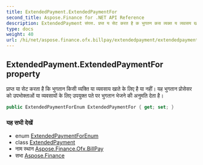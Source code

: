 ```yaml
---
title: ExtendedPayment.ExtendedPaymentFor
second_title: Aspose.Finance for .NET API Reference
description: ExtendedPayment संपत्त. प्रप्त य सेट करत है क भुगतन कस व्यक्त य व्यवसय खते के लए है य नहं यह भुगतन प्रसेसर क उपभक्तओं य व्यवसयं के लए उपयुक्त पते पर भुगतन भेजने क अनुमत देत है
type: docs
weight: 40
url: /hi/net/aspose.finance.ofx.billpay/extendedpayment/extendedpaymentfor/
---
```

## ExtendedPayment.ExtendedPaymentFor property

प्राप्त या सेट करता है कि भुगतान किसी व्यक्ति या व्यवसाय खाते के लिए है या नहीं। यह भुगतान प्रोसेसर को उपभोक्ताओं या व्यवसायों के लिए उपयुक्त पते पर भुगतान भेजने की अनुमति देता है।

```csharp
public ExtendedPaymentForEnum ExtendedPaymentFor { get; set; }
```

### यह सभी देखें

* enum [ExtendedPaymentForEnum](../../extendedpaymentforenum/)
* class [ExtendedPayment](../)
* नाम स्थान [Aspose.Finance.Ofx.BillPay](../../extendedpayment/)
* सभा [Aspose.Finance](../../../)


